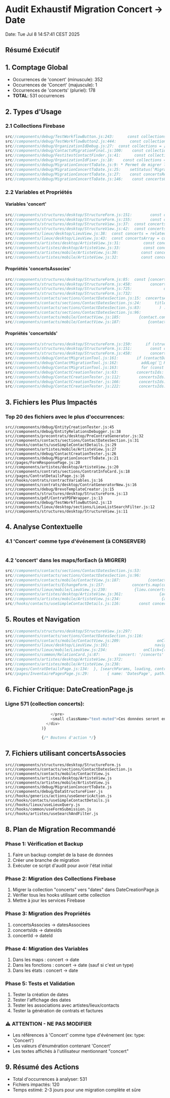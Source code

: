 # Audit Exhaustif Migration Concert → Date
Date: Tue Jul  8 14:57:41 CEST 2025

## Résumé Exécutif

## 1. Comptage Global

- Occurrences de 'concert' (minuscule):      352
- Occurrences de 'Concert' (majuscule):        1
- Occurrences de 'concerts' (pluriel):      178
- **TOTAL**: 531 occurrences

## 2. Types d'Usage

### 2.1 Collections Firebase
```javascript
src//components/debug/TestWorkflowButton.js:243:      const collections = ['concerts', 'lieux', 'contacts', 'artistes'];
src//components/debug/TestWorkflowButton2.js:444:      const collections = ['concerts', 'lieux', 'contacts', 'artistes'];
src//components/debug/OrganizationIdDebug.js:27:  const collections = ['contacts', 'lieux', 'concerts', 'structures'];
src//components/debug/ContactsMigrationFinal.js:100:    const collections = ['concerts', 'lieux', 'contrats', 'devis'];
src//components/debug/FestitestContactFinder.js:41:      const collections = ['contacts', 'structures', 'concerts', 'lieux', 'contrats', 'factures', 'artistes'];
src//components/debug/OrganizationIdFixer.js:18:    const collections = ['contacts', 'lieux', 'concerts', 'artistes', 'structures'];
src//components/debug/MigrationConcertToDate.js:9: * Permet de migrer la collection concerts vers dates et mettre à jour toutes les références
src//components/debug/MigrationConcertToDate.js:25:    setStatus('Migration de la collection concerts → dates...');
src//components/debug/MigrationConcertToDate.js:27:    const concertsRef = collection(db, 'concerts');
src//components/debug/MigrationConcertToDate.js:146:    const concertsCount = (await getDocs(collection(db, 'concerts'))).size;
```

### 2.2 Variables et Propriétés
#### Variables 'concert'
```javascript
src//components/structures/desktop/StructureForm.js:151:        const concertPromises = structure.concertsIds.map(async (id) => {
src//components/structures/desktop/StructureForm.js:155:        const concerts = (await Promise.all(concertPromises)).filter(c => c !== null);
src//components/structures/desktop/StructureView.js:37:  const concerts = relatedData?.concerts || [];
src//components/structures/desktop/StructureView.js:42:  const concertsList = concerts || [];
src//components/lieux/desktop/LieuView.js:38:  const concerts = relatedData?.concerts || [];
src//components/lieux/desktop/LieuView.js:43:  const concertsArray = concerts || [];
src//components/artistes/desktop/ArtisteView.js:31:          const concertsRef = collection(db, 'dates');
src//components/artistes/desktop/ArtisteView.js:33:          const concertsSnapshot = await getDocs(q);
src//components/artistes/mobile/ArtisteView.js:30:          const concertsRef = collection(db, 'dates');
src//components/artistes/mobile/ArtisteView.js:32:          const concertsSnapshot = await getDocs(q);
```

#### Propriétés 'concertsAssocies'
```javascript
src//components/structures/desktop/StructureForm.js:85:  const [concertsAssocies, setDatesAssocies] = useState([]);
src//components/structures/desktop/StructureForm.js:458:        concertsIds: concertsAssocies.map(c => c.id),
src//components/structures/desktop/StructureForm.js:725:              dateIds={concertsAssocies.map(c => c.id)}
src//components/structures/desktop/StructureForm.js:732:                  const currentIds = concertsAssocies.map(c => c.id);
src//components/contacts/sections/ContactDatesSection.js:15:  concertsAssocies,
src//components/contacts/sections/ContactDatesSection.js:24:      title={`Dates associés (${concertsAssocies.length})`}
src//components/contacts/sections/ContactDatesSection.js:83:        ) : concertsAssocies.length > 0 ? (
src//components/contacts/sections/ContactDatesSection.js:96:                {concertsAssocies.map((concert) => (
src//components/contacts/mobile/ContactView.js:185:        {contact.concertsAssocies && contact.concertsAssocies.length > 0 ? (
src//components/contacts/mobile/ContactView.js:187:            {contact.concertsAssocies.slice(0, 3).map(concert => (
```

#### Propriétés 'concertsIds'
```javascript
src//components/structures/desktop/StructureForm.js:150:      if (structure.concertsIds?.length > 0) {
src//components/structures/desktop/StructureForm.js:151:        const concertPromises = structure.concertsIds.map(async (id) => {
src//components/structures/desktop/StructureForm.js:458:        concertsIds: concertsAssocies.map(c => c.id),
src//components/debug/ContactMigrationTool.js:161:        if (contactData.concertsIds && contactData.concertsIds.length > 0) {
src//components/debug/ContactMigrationTool.js:162:          addLog(`🎵 Recherche de ${contactData.concertsIds.length} concert(s)...`);
src//components/debug/ContactMigrationTool.js:163:          for (const dateId of contactData.concertsIds) {
src//components/debug/ContactCreationTester.js:63:        concertsIds: [],
src//components/debug/ContactCreationTester.js:112:        concertsIds: [],
src//components/debug/ContactCreationTester.js:166:        concertsIds: [],
src//components/debug/ContactCreationTester.js:222:        concertsIds: [],
```

## 3. Fichiers les Plus Impactés

### Top 20 des fichiers avec le plus d'occurrences:
```
src//components/debug/EntityCreationTester.js:45
src//components/debug/EntityRelationsDebugger.js:38
src//components/precontrats/desktop/PreContratGenerator.js:32
src//components/contacts/sections/ContactDatesSection.js:31
src//hooks/contacts/useSimpleContactDetails.js:29
src//components/artistes/mobile/ArtisteView.js:27
src//components/debug/ContactCreationTester.js:26
src//components/debug/MigrationConcertToDate.js:21
src//pages/FormResponsePage.js:20
src//components/artistes/desktop/ArtisteView.js:20
src//components/contrats/sections/ContratInfoCard.js:18
src//pages/ContratDetailsPage.js:16
src//hooks/contrats/contractVariables.js:16
src//components/contrats/desktop/ContratGeneratorNew.js:16
src//components/debug/BrevoTemplateCreator.js:15
src//components/structures/desktop/StructureForm.js:13
src//components/pdf/ContratPDFWrapper.js:13
src//components/debug/TestWorkflowButton2.js:13
src//components/lieux/desktop/sections/LieuxListSearchFilter.js:12
src//components/structures/desktop/StructureView.js:11
```

## 4. Analyse Contextuelle

### 4.1 'Concert' comme type d'événement (à CONSERVER)
```javascript
```

### 4.2 'concert' dans les maps/forEach (à MIGRER)
```javascript
src//components/contacts/sections/ContactDatesSection.js:53:              {filteredDateResults.map((concert) => (
src//components/contacts/sections/ContactDatesSection.js:96:                {concertsAssocies.map((concert) => (
src//components/contacts/mobile/ContactView.js:187:            {contact.concertsAssocies.slice(0, 3).map(concert => (
src//components/contacts/EchangeForm.js:157:            concerts.map(concert => {
src//components/lieux/mobile/LieuView.js:230:            {lieu.concerts.map(concert => (
src//components/artistes/desktop/ArtisteView.js:361:                {artiste.concertsAssocies.map((concert, index) => (
src//components/artistes/mobile/ArtisteView.js:234:                  {artiste.concertsAssocies.map(concert => (
src//hooks/contacts/useSimpleContactDetails.js:116:        const concertPromises = concertRefs.map(concertRef => {
```

## 5. Routes et Navigation

```javascript
src//components/structures/desktop/StructureView.js:297:                  navigateToEntity('concert', dateId);
src//components/contacts/sections/ContactDatesSection.js:116:                          onClick={() => navigate(`/dates/${concert.id}`)}
src//components/contacts/mobile/ContactView.js:209:                onClick={() => navigate(`/concerts?contact=${contact.id}`)}
src//components/lieux/desktop/LieuView.js:191:                    navigateToEntity('concert', dateId);
src//components/lieux/mobile/LieuView.js:234:                onClick={() => navigate(`/dates/${concert.id}`)}
src//components/common/RelationCard.js:87:        concert: '/concerts'
src//components/artistes/desktop/ArtisteView.js:372:                    onClick={() => navigate(`/dates/${concert.id}`)}
src//components/artistes/mobile/ArtisteView.js:238:                      onClick={() => navigate(`/dates/${concert.id}`)}
src//pages/ContratDetailsPage.js:134:  }, [searchParams, loading, contrat, showPdfViewer, contratId, navigate, togglePdfViewer, setPreviewType, generatePDFPreview, concert, template, contact, programmateur, lieu, artiste, entreprise, structure]);
src//pages/InventairePagesPage.js:29:        { name: 'DatesPage', path: 'src/pages/DatesPage.js', route: '/preview/concerts', category: 'Gestion', usedInNewVersion: true },
```

## 6. Fichier Critique: DateCreationPage.js

### Ligne 571 (collection concerts):
```javascript
                    </pre>
                    <small className="text-muted">Ces données seront envoyées à la collection "dates"</small>
                  </div>
                )}

                {/* Boutons d'action */}
```

## 7. Fichiers utilisant concertsAssocies

```
src//components/structures/desktop/StructureForm.js
src//components/contacts/sections/ContactDatesSection.js
src//components/contacts/mobile/ContactView.js
src//components/artistes/desktop/ArtisteView.js
src//components/artistes/mobile/ArtisteView.js
src//components/debug/MigrationConcertToDate.js
src//components/debug/DataStructureFixer.js
src//hooks/generics/actions/useGenericAction.js
src//hooks/contacts/useSimpleContactDetails.js
src//hooks/lieux/useLieuxQuery.js
src//hooks/common/useFormSubmission.js
src//hooks/artistes/useSearchAndFilter.js
```

## 8. Plan de Migration Recommandé

### Phase 1: Vérification et Backup
1. Faire un backup complet de la base de données
2. Créer une branche de migration
3. Exécuter ce script d'audit pour avoir l'état initial

### Phase 2: Migration des Collections Firebase
1. Migrer la collection "concerts" vers "dates" dans DateCreationPage.js
2. Vérifier tous les hooks utilisant cette collection
3. Mettre à jour les services Firebase

### Phase 3: Migration des Propriétés
1. concertsAssocies → datesAssociees
2. concertsIds → datesIds
3. concertId → dateId

### Phase 4: Migration des Variables
1. Dans les maps : concert → date
2. Dans les fonctions : concert → date (sauf si c'est un type)
3. Dans les états : concert → date

### Phase 5: Tests et Validation
1. Tester la création de dates
2. Tester l'affichage des dates
3. Tester les associations avec artistes/lieux/contacts
4. Tester la génération de contrats et factures

### ⚠️ ATTENTION - NE PAS MODIFIER
- Les références à 'Concert' comme type d'événement (ex: type: 'Concert')
- Les valeurs d'énumération contenant 'Concert'
- Les textes affichés à l'utilisateur mentionnant "concert"

## 9. Résumé des Actions

- Total d'occurrences à analyser: 531
- Fichiers impactés:      120
- Temps estimé: 2-3 jours pour une migration complète et sûre

